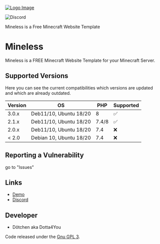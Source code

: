 [![Logo Image](https://cdn.discordapp.com/attachments/936240550925963264/936623117038682132/79217.jpg)](https://pterodactyl.io)

<!-- ![GitHub Workflow Status](https://img.shields.io/github/workflow/status/pterodactyl/panel/tests?label=Tests&style=for-the-badge) --->
![Discord](https://img.shields.io/discord/936240550489751563?label=Discord&logo=Discord&logoColor=white&style=for-the-badge)
<!-- ![GitHub Releases](https://img.shields.io/github/downloads/pterodactyl/panel/latest/total?style=for-the-badge) --->
<!-- ![GitHub contributors](https://img.shields.io/github/contributors/pterodactyl/panel?style=for-the-badge) --->

Mineless is a Free Minecraft Website Template

# Mineless
Mineless is a FREE Minecraft Website Template for your Minecraft Server.


## Supported Versions

Here you can see the current compatibilities which versions are updated and which are already outdated.

| Version | OS | PHP |   Supported   |
| ------- | -- | --- | ------------- |
| 3.0.x   | Deb11/10, Ubuntu 18/20 | 8 | :white_check_mark: |
| 2.1.x   | Deb11/10, Ubuntu 18/20 | 7.4/8 | :white_check_mark: |
| 2.0.x   | Deb11/10, Ubuntu 18/20 | 7.4 | :x:           |
| < 2.0   | Debian 10, Ubuntu 18/20 | 7.4 |:x:           |

## Reporting a Vulnerability

go to "Issues"


## Links
* [Demo]()
* [Discord](https://discord.gg/Fdz87T3nRB)

## Developer
* Dötchen aka Dotta4You

<!-- Soon: --->
<!-- ## Docs --->

Code released under the [Gnu GPL 3](./LICENSE.md).
